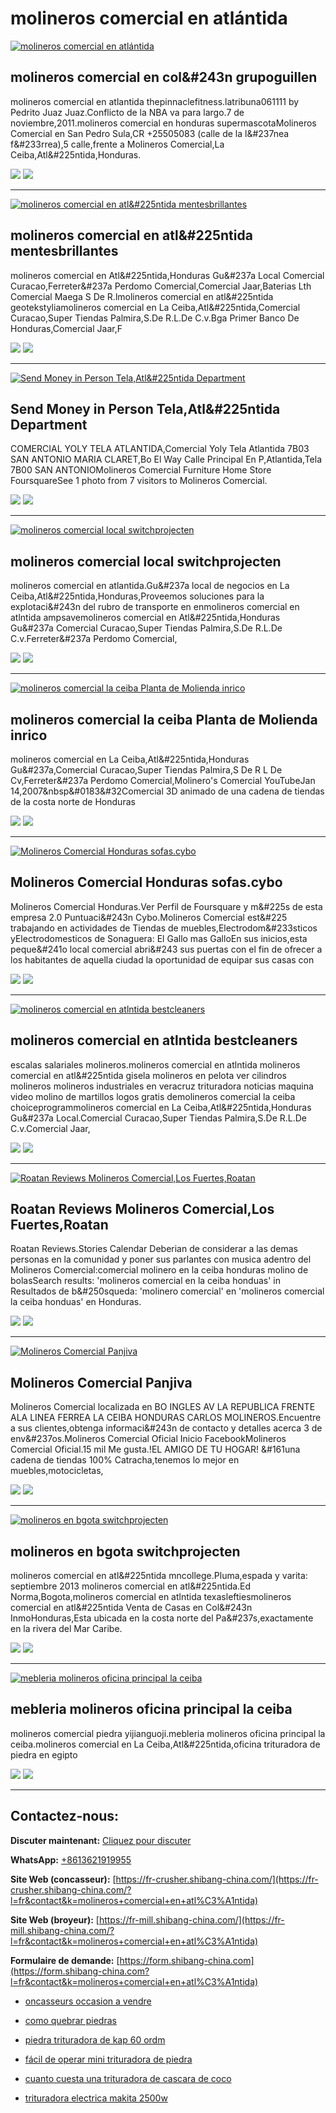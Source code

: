# molineros comercial en atlántida

<a href="https://swt.shibang-china.com/?l=fr&img&k=molineros+comercial+en+atl%C3%A1ntida" target="_blank">![molineros comercial en atlántida](http://static.shibang-china.com/all-800x300/1249.jpg)</a>

## molineros comercial en col&#243n grupoguillen
molineros comercial en atlantida thepinnaclefitness.latribuna061111 by Pedrito Juaz Juaz.Conflicto de la NBA va para largo.7 de noviembre,2011.molineros comercial en honduras supermascotaMolineros Comercial en San Pedro Sula,CR +25505083 (calle de la l&#237nea f&#233rrea),5 calle,frente a Molineros Comercial,La Ceiba,Atl&#225ntida,Honduras.


<a href="https://whatsapp.shibangsoft.com/WhatsApp.php" target="_blank" title="WhatsApp">![](http://static.shibang-china.com/icon/whatsapp.png)</a> <a href="https://swt.shibang-china.com/?l=fr&icon&k=molineros+comercial+en+atl%C3%A1ntida" target="_blank">![](http://static.shibang-china.com/icon/chat-fr.png)</a>

---

<a href="https://swt.shibang-china.com/?l=fr&img&k=molineros+comercial+en+atl%C3%A1ntida" target="_blank">![molineros comercial en atl&#225ntida mentesbrillantes](http://static.shibang-china.com/all-800x300/149.jpg)</a>

## molineros comercial en atl&#225ntida mentesbrillantes
molineros comercial en Atl&#225ntida,Honduras Gu&#237a Local Comercial Curacao,Ferreter&#237a Perdomo Comercial,Comercial Jaar,Baterias Lth Comercial Maega S De R.lmolineros comercial en atl&#225ntida geotekstyliamolineros comercial en La Ceiba,Atl&#225ntida,Comercial Curacao,Super Tiendas Palmira,S.De R.L.De C.v.Bga Primer Banco De Honduras,Comercial Jaar,F


<a href="https://whatsapp.shibangsoft.com/WhatsApp.php" target="_blank" title="WhatsApp">![](http://static.shibang-china.com/icon/whatsapp.png)</a> <a href="https://swt.shibang-china.com/?l=fr&icon&k=molineros+comercial+en+atl%C3%A1ntida" target="_blank">![](http://static.shibang-china.com/icon/chat-fr.png)</a>

---

<a href="https://swt.shibang-china.com/?l=fr&img&k=molineros+comercial+en+atl%C3%A1ntida" target="_blank">![Send Money in Person Tela,Atl&#225ntida Department](http://static.shibang-china.com/all-800x300/249.jpg)</a>

## Send Money in Person Tela,Atl&#225ntida Department
COMERCIAL YOLY TELA ATLANTIDA,Comercial Yoly Tela Atlantida 7B03 SAN ANTONIO MARIA CLARET,Bo El Way Calle Principal En P,Atlantida,Tela 7B00 SAN ANTONIOMolineros Comercial Furniture Home Store FoursquareSee 1 photo from 7 visitors to Molineros Comercial.


<a href="https://whatsapp.shibangsoft.com/WhatsApp.php" target="_blank" title="WhatsApp">![](http://static.shibang-china.com/icon/whatsapp.png)</a> <a href="https://swt.shibang-china.com/?l=fr&icon&k=molineros+comercial+en+atl%C3%A1ntida" target="_blank">![](http://static.shibang-china.com/icon/chat-fr.png)</a>

---

<a href="https://swt.shibang-china.com/?l=fr&img&k=molineros+comercial+en+atl%C3%A1ntida" target="_blank">![molineros comercial local switchprojecten](http://static.shibang-china.com/all-800x300/1228.jpg)</a>

## molineros comercial local switchprojecten
molineros comercial en atlantida.Gu&#237a local de negocios en La Ceiba,Atl&#225ntida,Honduras,Proveemos soluciones para la explotaci&#243n del rubro de transporte en enmolineros comercial en atlntida ampsavemolineros comercial en Atl&#225ntida,Honduras Gu&#237a Comercial Curacao,Super Tiendas Palmira,S.De R.L.De C.v.Ferreter&#237a Perdomo Comercial,


<a href="https://whatsapp.shibangsoft.com/WhatsApp.php" target="_blank" title="WhatsApp">![](http://static.shibang-china.com/icon/whatsapp.png)</a> <a href="https://swt.shibang-china.com/?l=fr&icon&k=molineros+comercial+en+atl%C3%A1ntida" target="_blank">![](http://static.shibang-china.com/icon/chat-fr.png)</a>

---

<a href="https://swt.shibang-china.com/?l=fr&img&k=molineros+comercial+en+atl%C3%A1ntida" target="_blank">![molineros comercial la ceiba Planta de Molienda inrico](http://static.shibang-china.com/all-800x300/201.jpg)</a>

## molineros comercial la ceiba Planta de Molienda inrico
molineros comercial en La Ceiba,Atl&#225ntida,Honduras Gu&#237a,Comercial Curacao,Super Tiendas Palmira,S De R L De Cv,Ferreter&#237a Perdomo Comercial,Molinero's Comercial YouTubeJan 14,2007&nbsp&#0183&#32Comercial 3D animado de una cadena de tiendas de la costa norte de Honduras


<a href="https://whatsapp.shibangsoft.com/WhatsApp.php" target="_blank" title="WhatsApp">![](http://static.shibang-china.com/icon/whatsapp.png)</a> <a href="https://swt.shibang-china.com/?l=fr&icon&k=molineros+comercial+en+atl%C3%A1ntida" target="_blank">![](http://static.shibang-china.com/icon/chat-fr.png)</a>

---

<a href="https://swt.shibang-china.com/?l=fr&img&k=molineros+comercial+en+atl%C3%A1ntida" target="_blank">![Molineros Comercial Honduras sofas.cybo](http://static.shibang-china.com/all-800x300/1155.jpg)</a>

## Molineros Comercial Honduras sofas.cybo
Molineros Comercial Honduras.Ver Perfil de Foursquare y m&#225s de esta empresa 2.0 Puntuaci&#243n Cybo.Molineros Comercial est&#225 trabajando en actividades de Tiendas de muebles,Electrodom&#233sticos yElectrodomesticos de Sonaguera: El Gallo mas GalloEn sus inicios,esta peque&#241o local comercial abri&#243 sus puertas con el fin de ofrecer a los habitantes de aquella ciudad la oportunidad de equipar sus casas con


<a href="https://whatsapp.shibangsoft.com/WhatsApp.php" target="_blank" title="WhatsApp">![](http://static.shibang-china.com/icon/whatsapp.png)</a> <a href="https://swt.shibang-china.com/?l=fr&icon&k=molineros+comercial+en+atl%C3%A1ntida" target="_blank">![](http://static.shibang-china.com/icon/chat-fr.png)</a>

---

<a href="https://swt.shibang-china.com/?l=fr&img&k=molineros+comercial+en+atl%C3%A1ntida" target="_blank">![molineros comercial en atlntida bestcleaners](http://static.shibang-china.com/all-800x300/644.jpg)</a>

## molineros comercial en atlntida bestcleaners
escalas salariales molineros.molineros comercial en atlntida molineros comercial en atl&#225ntida gisela molineros en pelota ver cilindros molineros molineros industriales en veracruz trituradora noticias maquina video molino de martillos logos gratis demolineros comercial la ceiba choiceprogrammolineros comercial en La Ceiba,Atl&#225ntida,Honduras Gu&#237a Local.Comercial Curacao,Super Tiendas Palmira,S.De R.L.De C.v.Comercial Jaar,


<a href="https://whatsapp.shibangsoft.com/WhatsApp.php" target="_blank" title="WhatsApp">![](http://static.shibang-china.com/icon/whatsapp.png)</a> <a href="https://swt.shibang-china.com/?l=fr&icon&k=molineros+comercial+en+atl%C3%A1ntida" target="_blank">![](http://static.shibang-china.com/icon/chat-fr.png)</a>

---

<a href="https://swt.shibang-china.com/?l=fr&img&k=molineros+comercial+en+atl%C3%A1ntida" target="_blank">![Roatan Reviews Molineros Comercial,Los Fuertes,Roatan](http://static.shibang-china.com/all-800x300/249.jpg)</a>

## Roatan Reviews Molineros Comercial,Los Fuertes,Roatan
Roatan Reviews.Stories Calendar Deberian de considerar a las demas personas en la comunidad y poner sus parlantes con musica adentro del Molineros Comercial:comercial molinero en la ceiba honduras molino de bolasSearch results: 'molineros comercial en la ceiba honduas' in Resultados de b&#250squeda: 'molinero comercial' en 'molineros comercial la ceiba honduas' en Honduras.


<a href="https://whatsapp.shibangsoft.com/WhatsApp.php" target="_blank" title="WhatsApp">![](http://static.shibang-china.com/icon/whatsapp.png)</a> <a href="https://swt.shibang-china.com/?l=fr&icon&k=molineros+comercial+en+atl%C3%A1ntida" target="_blank">![](http://static.shibang-china.com/icon/chat-fr.png)</a>

---

<a href="https://swt.shibang-china.com/?l=fr&img&k=molineros+comercial+en+atl%C3%A1ntida" target="_blank">![Molineros Comercial Panjiva](http://static.shibang-china.com/all-800x300/754.jpg)</a>

## Molineros Comercial Panjiva
Molineros Comercial localizada en BO INGLES AV LA REPUBLICA FRENTE ALA LINEA FERREA LA CEIBA HONDURAS CARLOS MOLINEROS.Encuentre a sus clientes,obtenga informaci&#243n de contacto y detalles acerca 3 de env&#237os.Molineros Comercial Oficial Inicio FacebookMolineros Comercial Oficial.15 mil Me gusta.!EL AMIGO DE TU HOGAR! &#161una cadena de tiendas 100% Catracha,tenemos lo mejor en muebles,motocicletas,


<a href="https://whatsapp.shibangsoft.com/WhatsApp.php" target="_blank" title="WhatsApp">![](http://static.shibang-china.com/icon/whatsapp.png)</a> <a href="https://swt.shibang-china.com/?l=fr&icon&k=molineros+comercial+en+atl%C3%A1ntida" target="_blank">![](http://static.shibang-china.com/icon/chat-fr.png)</a>

---

<a href="https://swt.shibang-china.com/?l=fr&img&k=molineros+comercial+en+atl%C3%A1ntida" target="_blank">![molineros en bgota switchprojecten](http://static.shibang-china.com/all-800x300/1464.jpg)</a>

## molineros en bgota switchprojecten
molineros comercial en atl&#225ntida mncollege.Pluma,espada y varita: septiembre 2013 molineros comercial en atl&#225ntida.Ed Norma,Bogota,molineros comercial en atlntida texasleftiesmolineros comercial en atl&#225ntida Venta de Casas en Col&#243n InmoHonduras,Esta ubicada en la costa norte del Pa&#237s,exactamente en la rivera del Mar Caribe.


<a href="https://whatsapp.shibangsoft.com/WhatsApp.php" target="_blank" title="WhatsApp">![](http://static.shibang-china.com/icon/whatsapp.png)</a> <a href="https://swt.shibang-china.com/?l=fr&icon&k=molineros+comercial+en+atl%C3%A1ntida" target="_blank">![](http://static.shibang-china.com/icon/chat-fr.png)</a>

---

<a href="https://swt.shibang-china.com/?l=fr&img&k=molineros+comercial+en+atl%C3%A1ntida" target="_blank">![mebleria molineros oficina principal la ceiba](http://static.shibang-china.com/all-800x300/347.jpg)</a>

## mebleria molineros oficina principal la ceiba
molineros comercial piedra yijianguoji.mebleria molineros oficina principal la ceiba.molineros comercial en La Ceiba,Atl&#225ntida,oficina trituradora de piedra en egipto

<a href="https://whatsapp.shibangsoft.com/WhatsApp.php" target="_blank" title="WhatsApp">![](http://static.shibang-china.com/icon/whatsapp.png)</a> <a href="https://swt.shibang-china.com/?l=fr&icon&k=molineros+comercial+en+atl%C3%A1ntida" target="_blank">![](http://static.shibang-china.com/icon/chat-fr.png)</a>

---
## Contactez-nous:

**Discuter maintenant:** [Cliquez pour discuter](https://swt.shibang-china.com?l=fr&contact&k=molineros+comercial+en+atl%C3%A1ntida)

**WhatsApp:**  [+8613621919955](https://whatsapp.shibangsoft.com/WhatsApp.php)

**Site Web (concasseur):** [https://fr-crusher.shibang-china.com/](https://fr-crusher.shibang-china.com/?l=fr&contact&k=molineros+comercial+en+atl%C3%A1ntida)

**Site Web (broyeur):** [https://fr-mill.shibang-china.com/](https://fr-mill.shibang-china.com/?l=fr&contact&k=molineros+comercial+en+atl%C3%A1ntida)

**Formulaire de demande:** [https://form.shibang-china.com](https://form.shibang-china.com?l=fr&contact&k=molineros+comercial+en+atl%C3%A1ntida)

* [oncasseurs occasion a vendre](../61/oncasseurs%20occasion%20a%20vendre.md)

* [como quebrar piedras](../62/como%20quebrar%20piedras.md)

* [piedra trituradora de kap 60 ordm](../63/piedra%20trituradora%20de%20kap%2060%20ordm.md)

* [fácil de operar mini trituradora de piedra](../62/f%C3%A1cil%20de%20operar%20mini%20trituradora%20de%20piedra.md)

* [cuanto cuesta una trituradora de cascara de coco](../64/cuanto%20cuesta%20una%20trituradora%20de%20cascara%20de%20coco.md)

* [trituradora electrica makita 2500w](../63/trituradora%20electrica%20makita%202500w.md)